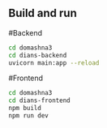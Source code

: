 ## Build and run
#Backend
```bash
cd domashna3
cd dians-backend
uvicorn main:app --reload
```
#Frontend
```bash
cd domashna3
cd dians-frontend
npm build
npm run dev
```